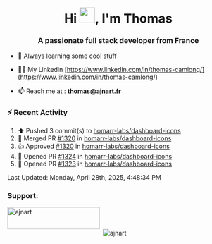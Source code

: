 <h1 align="center">Hi <img height="35px" src="https://raw.githubusercontent.com/MartinHeinz/MartinHeinz/master/wave.gif" width="35px"/>, I'm Thomas</h1>
<h3 align="center">A passionate full stack developer from France</h3>

- 🌱 Always learning some cool stuff 

- 👨‍💻 My Linkedin [https://www.linkedin.com/in/thomas-camlong/](https://www.linkedin.com/in/thomas-camlong/)

- 📫 Reach me at : **thomas@ajnart.fr**

### :zap: Recent Activity

<!--RECENT_ACTIVITY:start-->
1. ⬆️ Pushed 3 commit(s) to [homarr-labs/dashboard-icons](https://github.com/homarr-labs/dashboard-icons)<br>
2. 🎉 Merged PR [#1320](https://github.com/homarr-labs/dashboard-icons/pull/1320) in [homarr-labs/dashboard-icons](https://github.com/homarr-labs/dashboard-icons)<br>
3. 👍 Approved [#1320](https://github.com/homarr-labs/dashboard-icons/pull/1320#pullrequestreview-2799491526) in [homarr-labs/dashboard-icons](https://github.com/homarr-labs/dashboard-icons)<br>
4. 💪 Opened PR [#1324](https://github.com/homarr-labs/dashboard-icons/pull/1324) in [homarr-labs/dashboard-icons](https://github.com/homarr-labs/dashboard-icons)<br>
5. 💪 Opened PR [#1323](https://github.com/homarr-labs/dashboard-icons/pull/1323) in [homarr-labs/dashboard-icons](https://github.com/homarr-labs/dashboard-icons)<br>
<!--RECENT_ACTIVITY:end-->

<!--RECENT_ACTIVITY:last_update-->
Last Updated: Monday, April 28th, 2025, 4:48:34 PM
<!--RECENT_ACTIVITY:last_update_end-->
<h3 align="left">Support:</h3>
<p><a href="https://ko-fi.com/ajnart"> <img align="left" src="https://cdn.ko-fi.com/cdn/kofi3.png?v=3" height="50" width="210" alt="ajnart" /></a></p><br><br>

<p>&nbsp;<img align="center" src="https://github-readme-stats.vercel.app/api?username=ajnart&show_icons=true&theme=tokyonight&locale=en" alt="ajnart" /></p>
